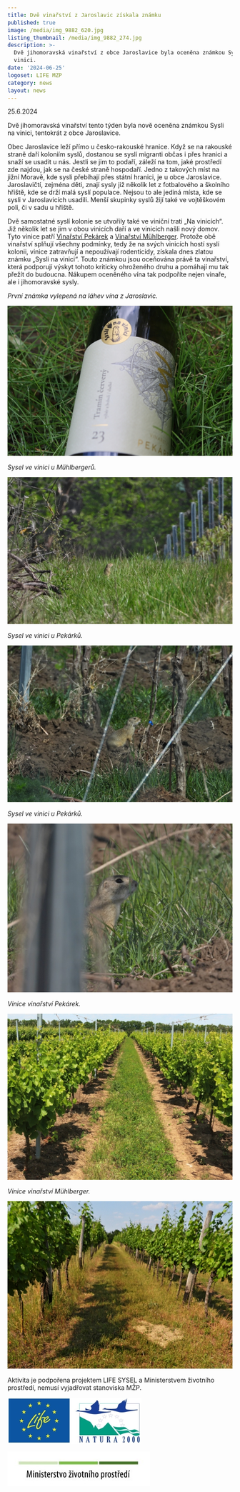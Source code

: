 ```yaml
---
title: Dvě vinařství z Jaroslavic získala známku
published: true
image: /media/img_9882_620.jpg
listing_thumbnail: /media/img_9882_274.jpg
description: >-
  Dvě jihomoravská vinařství z obce Jaroslavice byla oceněna známkou Sysli na
  vinici. 
date: '2024-06-25'
logoset: LIFE MZP
category: news
layout: news
---
```

25.6.2024

Dvě jihomoravská vinařství tento týden byla nově oceněna známkou Sysli na vinici, tentokrát z obce Jaroslavice. 

Obec Jaroslavice leží přímo u česko-rakouské hranice. Když se na rakouské straně daří koloniím syslů, dostanou se syslí migranti občas i přes hranici a snaží se usadit u nás. Jestli se jim to podaří, záleží na tom, jaké prostředí zde najdou, jak se na české straně hospodaří. Jedno z takových míst na jižní Moravě, kde sysli přebíhají přes státní hranici, je u obce Jaroslavice. Jaroslavičtí, zejména děti, znají sysly již několik let z fotbalového a školního hřiště, kde se drží malá syslí populace. Nejsou to ale jediná místa, kde se sysli v Jaroslavicích usadili. Menší skupinky syslů žijí také ve vojtěškovém poli, či v sadu u hřiště. 

Dvě samostatné syslí kolonie se utvořily také ve viniční trati „Na vinicích“. Již několik let se jim v obou vinicích daří a ve vinicích našli nový domov. Tyto vinice patří [Vinařství Pekárek](https://www.vinarstvipekarek.cz) a [Vinařství Mühlberger](https://www.muhlberger.eu). Protože obě vinařství splňují všechny podmínky, tedy že na svých vinicích hostí syslí kolonii, vinice zatravňují a nepoužívají rodenticidy, získala dnes zlatou známku „Sysli na vinici“.  Touto známkou jsou oceňována právě ta vinařství, která podporují výskyt tohoto kriticky ohroženého druhu a pomáhají mu tak přežít do budoucna. Nákupem oceněného vína tak podpoříte nejen vinaře, ale i jihomoravské sysly.

_První známka vylepená na láhev vína z Jaroslavic._

![](/media/img_9948_620.jpg)

_Sysel ve vinici u Mühlbergerů._

![](/media/dscn1121_620.jpg)

_Sysel ve vinici u Pekárků._

![](/media/a_dscn1109_620.jpg)

_Sysel ve vinici u Pekárků._

![](/media/dscn1111_620.jpg)

_Vinice vinařství Pekárek._

![](/media/img_1537_620.jpg)

_Vinice vinařství Mühlberger._

![](/media/dscn8847_620.jpg)

Aktivita je podpořena projektem LIFE SYSEL a Ministerstvem životního prostředí, nemusí vyjadřovat stanoviska MŽP.

![](/media/life_natura_logo_300.jpg)

![](/media/OPEU-Logo-MZP_20141218v.JPG)
